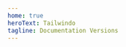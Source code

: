 ```yaml
---
home: true
heroText: Tailwindo
tagline: Documentation Versions
---
```


<!-- 
 for every new version, copy current content to new folder i.e 1.3 then add it in the array below then edit the
 -->
<Versions :versions="['Latest']" />